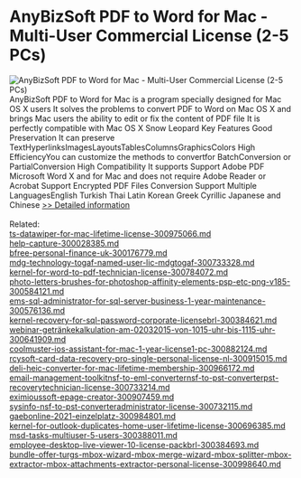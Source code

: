 # AnyBizSoft PDF to Word for Mac - Multi-User Commercial License (2-5 PCs)
![AnyBizSoft PDF to Word for Mac - Multi-User Commercial License (2-5 PCs)](https://mycommerce.akamaized.net/api/pimages/P300952777/BIG/300952777.JPG)
AnyBizSoft PDF to Word for Mac is a program specially designed for Mac OS X users It solves the problems to convert PDF to Word on Mac OS X and brings Mac users the ability to edit or fix the content of PDF file It is perfectly compatible with Mac OS X Snow Leopard Key Features Good Preservation It can preserve TextHyperlinksImagesLayoutsTablesColumnsGraphicsColors High EfficiencyYou can customize the methods to convertfor BatchConversion or PartialConversion High Compatibility It supports Support Adobe PDF Microsoft Word X and for Mac and does not require Adobe Reader or Acrobat Support Encrypted PDF Files Conversion Support Multiple LanguagesEnglish Turkish Thai Latin Korean Greek Cyrillic Japanese and Chinese
[>> Detailed information](https://secure.shareit.com/shareit/product.html?productid=300952777&affiliateid=200057808)<br/><br/>Related:
<br />[ts-datawiper-for-mac-lifetime-license-300975066.md](https://github.com/downloadplanet/downloadplanet/blob/main/ts-datawiper-for-mac-lifetime-license-300975066.md)<br />[help-capture-300028385.md](https://github.com/downloadplanet/downloadplanet/blob/main/help-capture-300028385.md)<br />[bfree-personal-finance-uk-300176779.md](https://github.com/downloadplanet/downloadplanet/blob/main/bfree-personal-finance-uk-300176779.md)<br />[mdg-technology-togaf-named-user-lic-mdgtogaf-300733328.md](https://github.com/downloadplanet/downloadplanet/blob/main/mdg-technology-togaf-named-user-lic-mdgtogaf-300733328.md)<br />[kernel-for-word-to-pdf-technician-license-300784072.md](https://github.com/downloadplanet/downloadplanet/blob/main/kernel-for-word-to-pdf-technician-license-300784072.md)<br />[photo-letters-brushes-for-photoshop-affinity-elements-psp-etc-png-v185-300584121.md](https://github.com/downloadplanet/downloadplanet/blob/main/photo-letters-brushes-for-photoshop-affinity-elements-psp-etc-png-v185-300584121.md)<br />[ems-sql-administrator-for-sql-server-business-1-year-maintenance-300576136.md](https://github.com/downloadplanet/downloadplanet/blob/main/ems-sql-administrator-for-sql-server-business-1-year-maintenance-300576136.md)<br />[kernel-recovery-for-sql-password-corporate-licensebrl-300384621.md](https://github.com/downloadplanet/downloadplanet/blob/main/kernel-recovery-for-sql-password-corporate-licensebrl-300384621.md)<br />[webinar-getränkekalkulation-am-02032015-von-1015-uhr-bis-1115-uhr-300641909.md](https://github.com/downloadplanet/downloadplanet/blob/main/webinar-getränkekalkulation-am-02032015-von-1015-uhr-bis-1115-uhr-300641909.md)<br />[coolmuster-ios-assistant-for-mac-1-year-license1-pc-300882124.md](https://github.com/downloadplanet/downloadplanet/blob/main/coolmuster-ios-assistant-for-mac-1-year-license1-pc-300882124.md)<br />[rcysoft-card-data-recovery-pro-single-personal-license-nl-300915015.md](https://github.com/downloadplanet/downloadplanet/blob/main/rcysoft-card-data-recovery-pro-single-personal-license-nl-300915015.md)<br />[deli-heic-converter-for-mac-lifetime-membership-300966172.md](https://github.com/downloadplanet/downloadplanet/blob/main/deli-heic-converter-for-mac-lifetime-membership-300966172.md)<br />[email-management-toolkitnsf-to-eml-converternsf-to-pst-converterpst-recoverytechnician-license-300733214.md](https://github.com/downloadplanet/downloadplanet/blob/main/email-management-toolkitnsf-to-eml-converternsf-to-pst-converterpst-recoverytechnician-license-300733214.md)<br />[eximioussoft-epage-creator-300907459.md](https://github.com/downloadplanet/downloadplanet/blob/main/eximioussoft-epage-creator-300907459.md)<br />[sysinfo-nsf-to-pst-converteradministrator-license-300732115.md](https://github.com/downloadplanet/downloadplanet/blob/main/sysinfo-nsf-to-pst-converteradministrator-license-300732115.md)<br />[gaebonline-2021-einzelplatz-300984801.md](https://github.com/downloadplanet/downloadplanet/blob/main/gaebonline-2021-einzelplatz-300984801.md)<br />[kernel-for-outlook-duplicates-home-user-lifetime-license-300696385.md](https://github.com/downloadplanet/downloadplanet/blob/main/kernel-for-outlook-duplicates-home-user-lifetime-license-300696385.md)<br />[msd-tasks-multiuser-5-users-300388011.md](https://github.com/downloadplanet/downloadplanet/blob/main/msd-tasks-multiuser-5-users-300388011.md)<br />[employee-desktop-live-viewer-10-license-packbrl-300384693.md](https://github.com/downloadplanet/downloadplanet/blob/main/employee-desktop-live-viewer-10-license-packbrl-300384693.md)<br />[bundle-offer-turgs-mbox-wizard-mbox-merge-wizard-mbox-splitter-mbox-extractor-mbox-attachments-extractor-personal-license-300998640.md](https://github.com/downloadplanet/downloadplanet/blob/main/bundle-offer-turgs-mbox-wizard-mbox-merge-wizard-mbox-splitter-mbox-extractor-mbox-attachments-extractor-personal-license-300998640.md)